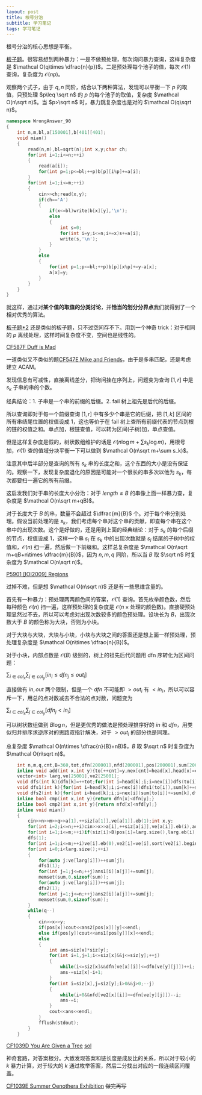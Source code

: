 ```yaml
---
layout: post
title: 根号分治
subtitle: 学习笔记
tags: 学习笔记
---
```


根号分治的核心思想是平衡。

[板子题](https://www.luogu.com.cn/problem/P3396)。很容易想到两种暴力：一是不做预处理，每次询问暴力查询，这样复杂度是 $\mathcal O(q\times \dfrac{n}{p})$。二是预处理每个池子的值，每次 $\mathcal O(1)$ 查询，复杂度为 $\mathcal O(np)$。

观察两个式子，由于 $q,n$ 同阶，结合以下两种算法，发现可以平衡一下 $p$ 的取值，只预处理 $p\leq \sqrt n$ 的 $p$ 的每个池子的取值，复杂度 $\mathcal O(n\sqrt n)$。当 $p>\sqrt n$ 时，暴力跳复杂度也是对的 $\mathcal O(q\sqrt n)$。

```cpp
namespace WrongAnswer_90
{
	int n,m,bl,a[150001],b[401][401];
	void mian()
	{
		read(n,m),bl=sqrt(n);int x,y;char ch;
		for(int i=1;i<=n;++i)
		{
			read(a[i]);
			for(int p=1;p<=bl;++p)b[p][i%p]+=a[i];
		}
		for(int i=1;i<=m;++i)
		{
			cin>>ch;read(x,y);
			if(ch=='A')
			{
				if(x<=bl)write(b[x][y],'\n');
				else
				{
					int s=0;
					for(int i=y;i<=n;i+=x)s+=a[i];
					write(s,'\n');
				}
			}
			else
			{
				for(int p=1;p<=bl;++p)b[p][x%p]+=y-a[x];
				a[x]=y;
			}
		}
	}
}
```

就这样，通过对**某个值的取值的分类讨论**，并**恰当的划分分界点**我们就得到了一个相对优秀的算法。

[板子题*2](https://www.luogu.com.cn/problem/CF103D) 还是类似的板子题，只不过空间存不下。用到一个神奇 trick：对于相同的 $p$ 离线处理，这样时间复杂度不变，空间也是线性的。

[CF587F Duff is Mad](https://www.luogu.com.cn/problem/CF587F)

一道类似又不类似的题[CF547E Mike and Friends](https://www.luogu.com.cn/problem/CF547E)，由于是多串匹配，还是考虑建立 ACAM。

发现信息有可减性，直接离线差分，把询问挂在序列上，问题变为查询 $[1,r]$ 中是 $s_k$ 子串的串的个数。

经典结论：1. 子串是一个串的前缀的后缀。2. fail 树上祖先是后代的后缀。

所以查询即对于每一个前缀查询 $[1,r]$ 中有多少个串是它的后缀，把 $[1,k]$ 区间的所有串结尾位置的权值设成 $1$，这也等价于在 fail 树上查所有前缀代表的节点到根的链的权值之和。单点加，根链查值，可以转为区间(子树)加，单点查值。

但是这样复杂度是假的，树状数组维护的话是 $\mathcal O(n\log m+\sum s_k \log m)$，用根号加，$\mathcal O(1)$ 查的值域分块平衡一下可以做到 $\mathcal O(n\sqrt m+\sum s_k)$。

注意其中后半部分是查询的所有 $s_k$ 串的长度之和，这个东西的大小是没有保证的。观察一下，发现复杂度退化的原因是可能对一个很长的串多次以他为 $s_k$，每次都要扫一遍它的所有前缀。

这启发我们对于串的长度大小分治：对于 $length\leq B$ 的串像上面一样暴力查，复杂度是 $\mathcal O(n\sqrt m+qB)$。

对于长度大于 $B$ 的串，数量不会超过 $\dfrac{m}{B}$ 个。对于每个串分别处理。假设当前处理的是 $s_k$，我们考虑每个串对这个串的贡献，即查每个串在这个串中的出现次数。这个是好做的，还是用到上面的经典结论：对于 $s_k$ 的每个后缀的节点，权值设成 $1$，这样一个串 $s_i$ 在 $s_k$ 中的出现次数就是 $s_i$ 结尾的子树中的权值和，$\mathcal O(n)$ 扫一遍，然后做一下前缀和。这样总复杂度是 $\mathcal O(n\sqrt m+qB+n\times \dfrac{m}{B})$，因为 $n,m,q$ 同阶，所以当 $B$ 取 $\sqrt n$ 时复杂度为 $\mathcal O(n\sqrt n)$。

[P5901 [IOI2009] Regions](https://www.luogu.com.cn/problem/P5901)

过掉不难，但是想 $\mathcal O(n\sqrt n)$ 还是有一些思维含量的。

首先有一种暴力：预处理两两颜色间的答案，$\mathcal O(1)$ 查询。首先枚举颜色数，然后每种颜色 $\mathcal O(n)$ 扫一遍，这样预处理的复杂度是 $\mathcal O(n\times \mathrm{处理的颜色数})$。直接硬预处理显然过不去，所以可以考虑对出现次数较多的颜色预处理。设块长为 $B$，出现次数大于 $B$ 的颜色称为大块，否则为小块。

对于大块与大块，大块与小块，小块与大块之间的答案还是想上面一样预处理，预处理复杂度是 $\mathcal O(n\times \dfrac{n}{B})$。

对于小块，内部点数是 $\mathcal O(B)$ 级别的，树上的祖先后代问题用 dfn 序转化为区间问题：

$\sum_{i\in col_x}\sum_{j\in col_y}[in_i\leq dfn_j\leq out_i]$

直接做有 $in,out$ 两个限制，但是一个 $dfn$ 不可能即 $>out_i$ 有 $<in_i$，所以可以容斥一下，用总的点对数减去不合法的点对数，问题变为

$\sum_{i\in col_x}\sum_{j\in col_y}[dfn_j<in_i]$

可以树状数组做到 $B\log n$，但是更优秀的做法是预处理排序好的 $in$ 和 $dfn$，用类似归并排序求逆序对的思路双指针解决，对于 $>out_i$ 的部分也是同理。

总复杂度 $\mathcal O(n\times \dfrac{n}{B}+nB)$，$B$ 取 $\sqrt n$ 时复杂度为 $\mathcal O(n\sqrt n)$。

```cpp
	int n,m,q,cnt,B=360,tot,dfn[200001],nfd[200001],pos[200001],sum[200001],a[200001],head[200001],to[200001],nex[200001],siz[25001],ans1[160][25001],ans2[160][25001];
	inline void add(int x,int y){to[++cnt]=y,nex[cnt]=head[x],head[x]=cnt;}
	vector<int> larg,ve[25001],ve2[25001];
	void dfs(int k){dfn[k]=++tot;for(int i=head[k];i;i=nex[i])dfs(to[i]);nfd[k]=tot;}
	void dfs1(int k){for(int i=head[k];i;i=nex[i])dfs1(to[i]),sum[k]+=sum[to[i]];}
	void dfs2(int k){for(int i=head[k];i;i=nex[i])sum[to[i]]+=sum[k],dfs2(to[i]);}
	inline bool cmp(int x,int y){return dfn[x]<dfn[y];}
	inline bool cmp2(int x,int y){return nfd[x]<nfd[y];}
	inline void mian()
	{
		cin>>n>>m>>q>>a[1],++siz[a[1]],ve[a[1]].eb(1);int x,y;
		for(int i=2;i<=n;++i)cin>>x>>a[i],++siz[a[i]],ve[a[i]].eb(i),add(x,i);
		for(int i=1;i<=m;++i)if(siz[i]>B)pos[i]=larg.size(),larg.eb(i);
		dfs(1);
		for(int i=1;i<=m;++i)ve[i].eb(0),ve2[i]=ve[i],sort(ve2[i].begin(),ve2[i].end(),cmp2),sort(ve[i].begin(),ve[i].end(),cmp);
		for(int i=0;i<larg.size();++i)
		{
			for(auto j:ve[larg[i]])++sum[j];
			dfs1(1);
			for(int j=1;j<=n;++j)ans1[i][a[j]]+=sum[j];
			memset(sum,0,sizeof(sum));
			for(auto j:ve[larg[i]])++sum[j];
			dfs2(1);
			for(int j=1;j<=n;++j)ans2[i][a[j]]+=sum[j];
			memset(sum,0,sizeof(sum));
		}
		while(q--)
		{
			cin>>x>>y;
			if(pos[x])cout<<ans2[pos[x]][y]<<endl;
			else if(pos[y])cout<<ans1[pos[y]][x]<<endl;
			else
			{
				int ans=siz[x]*siz[y];
				for(int i=1,j=1;i<=siz[x]&&j<=siz[y];++j)
				{
					while(i<=siz[x]&&dfn[ve[x][i]]<=dfn[ve[y][j]])++i;
					ans-=siz[x]-i+1;
				}
				for(int i=siz[x],j=siz[y];i>0&&j>0;--j)
				{
					while(i>0&&nfd[ve2[x][i]]>=dfn[ve[y][j]])--i;
					ans-=i;
				}
				cout<<ans<<endl;
			}
			fflush(stdout);
		}
	}
```

[CF1039D You Are Given a Tree](https://www.luogu.com.cn/problem/CF1039D) [sol](https://www.cnblogs.com/WrongAnswer90-home/p/17803955.html)

神奇套路，对答案根分。大致发现答案和链长度是成反比的关系，所以对于较小的 $k$ 暴力计算，对于较大的 $k$ 通过枚举答案，然后二分找出对应的一段连续区间覆盖。

[CF1039E Summer Oenothera Exhibition](https://www.luogu.com.cn/problem/CF1039E) ~~做完再写~~